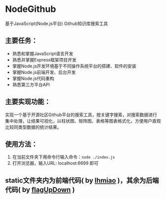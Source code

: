 # NodeGithub
基于JavaScript(Node.js平台)  Github知识库搜索工具

## 主要任务：
 - 熟悉和掌握JavaScript语言开发
 - 熟悉并掌握Express框架项目开发
 - 掌握Node.js开发环境基于不同操作系统平台的搭建、软件的安装
 - 掌握Node.js前端开发、后台开发
 - 掌握Node.js代码重构
 - 熟悉第三方平台API

## 主要实现功能：
实现一个基于开源社区Github平台的搜索工具，按关键字搜索，对搜索数据进行集中处理，让结果可视化，以柱状图、矩阵图、表格等图表格式化，方便用户直观比较同类型数据的统计结果。


## 使用方法：
1. 在当前文件夹下用命令行输入命令：`node ./index.js`
2. 打开浏览器，输入URL: localhost:6699 即可

## static文件夹内为前端代码( by [lhmiao](https://github.com/lhmiao) )，其余为后端代码( by [flagUpDown](https://github.com/flagUpDown) )